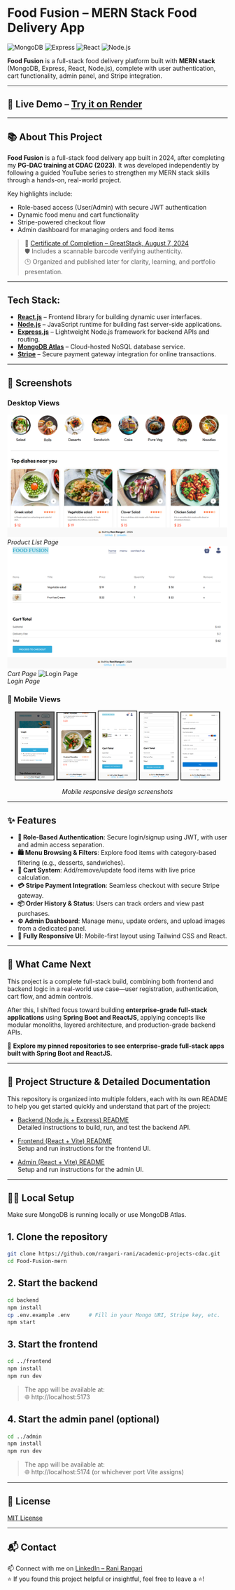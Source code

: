 # Food Fusion – MERN Stack Food Delivery App  

![MongoDB](https://img.shields.io/badge/MongoDB-4EA94B?style=for-the-badge&logo=mongodb&logoColor=white)
![Express](https://img.shields.io/badge/Express.js-000000?style=for-the-badge&logo=express&logoColor=white)
![React](https://img.shields.io/badge/React-20232A?style=for-the-badge&logo=react&logoColor=61DAFB)
![Node.js](https://img.shields.io/badge/Node.js-339933?style=for-the-badge&logo=node.js&logoColor=white)


**Food Fusion** is a full-stack food delivery platform built with **MERN stack** (MongoDB, Express, React, Node.js), complete with user authentication, cart functionality, admin panel, and Stripe integration.  

---

## 🚀 Live Demo – [Try it on Render](https://food-ordering-frontend-wu7u.onrender.com/)
---

## 📚 About This Project

**Food Fusion** is a full-stack food delivery app built in 2024, after completing my **PG-DAC training at CDAC (2023)**. It was developed independently by following a guided YouTube series to strengthen my MERN stack skills through a hands-on, real-world project.

Key highlights include:
- Role-based access (User/Admin) with secure JWT authentication
- Dynamic food menu and cart functionality
- Stripe-powered checkout flow
- Admin dashboard for managing orders and food items    

> 📄 [Certificate of Completion – GreatStack, August 7, 2024](https://github.com/rangari-rani/academic-projects-cdac/blob/b38fb4c6f92f5fa2a5ebb13417d6880805e4dfb6/Food-Fusion-mern/Food-delivery-Greatstack.png)  
> 🛡️ Includes a scannable barcode verifying authenticity.  
> 🕒 Organized and published later for clarity, learning, and portfolio presentation.

---

## Tech Stack:

- **[React.js](https://reactjs.org/)** – Frontend library for building dynamic user interfaces.  
- **[Node.js](https://nodejs.org/en/)** – JavaScript runtime for building fast server-side applications.  
- **[Express.js](https://expressjs.com/)** – Lightweight Node.js framework for backend APIs and routing.  
- **[MongoDB Atlas](https://www.mongodb.com/products/platform/atlas-database)** – Cloud-hosted NoSQL database service.  
- **[Stripe](https://stripe.com/in)** – Secure payment gateway integration for online transactions.  
  
---

## 📸 Screenshots

### Desktop Views
![Product List Page](https://github.com/rangari-rani/academic-projects-cdac/blob/50bc1df420561d5193461c74d14bcd5c80c860ef/Food-Fusion-mern/foodhome.png)  
_Product List Page_
![Cart Page](https://github.com/rangari-rani/academic-projects-cdac/blob/50bc1df420561d5193461c74d14bcd5c80c860ef/Food-Fusion-mern/cartpage.png)  
_Cart Page_
![Login Page](https://github.com/rangari-rani/Food-Fusion/blob/105186f572cd4616f726f0d7d4c066ff984dfc99/signinpage.png)  
_Login Page_  

### 📱 Mobile Views  
<p align="center">
  <img src="https://github.com/rangari-rani/academic-projects-cdac/blob/50bc1df420561d5193461c74d14bcd5c80c860ef/Food-Fusion-mern/mobile_signin.png" alt="Mobile Signin Page" width="18%">
  <img src="https://github.com/rangari-rani/academic-projects-cdac/blob/50bc1df420561d5193461c74d14bcd5c80c860ef/Food-Fusion-mern/mobile_foodhome.png" alt="Mobile Product View" width="18%">
  <img src="https://github.com/rangari-rani/academic-projects-cdac/blob/50bc1df420561d5193461c74d14bcd5c80c860ef/Food-Fusion-mern/mobile_cartpage.png" alt="Mobile Cart Page" width="18%">
  <img src="https://github.com/rangari-rani/academic-projects-cdac/blob/50bc1df420561d5193461c74d14bcd5c80c860ef/Food-Fusion-mern/mobile_deliverypage.png" alt="Mobile Delivery Page" width="18%">
  <img src="https://github.com/rangari-rani/academic-projects-cdac/blob/50bc1df420561d5193461c74d14bcd5c80c860ef/Food-Fusion-mern/mobile_payment.png" alt="Mobile Payment Page" width="18%">
</p>

<p align="center"><em>Mobile responsive design screenshots</em></p>

---

## ✨ Features  

- **🔐 Role-Based Authentication**: Secure login/signup using JWT, with user and admin access separation.  
- **🛍 Menu Browsing & Filters**: Explore food items with category-based filtering (e.g., desserts, sandwiches).  
- **🛒 Cart System**: Add/remove/update food items with live price calculation.  
- **💳 Stripe Payment Integration**: Seamless checkout with secure Stripe gateway.  
- **📦 Order History & Status**: Users can track orders and view past purchases.  
- **⚙️ Admin Dashboard**: Manage menu, update orders, and upload images from a dedicated panel.  
- **📱 Fully Responsive UI**: Mobile-first layout using Tailwind CSS and React.

---

## 🔄 What Came Next

This project is a complete full-stack build, combining both frontend and backend logic in a real-world use case—user registration, authentication, cart flow, and admin controls.

After this, I shifted focus toward building **enterprise-grade full-stack applications** using **Spring Boot and ReactJS**, applying concepts like modular monoliths, layered architecture, and production-grade backend APIs.

📌 **Explore my pinned repositories to see enterprise-grade full-stack apps built with Spring Boot and ReactJS.**

---

## 📁 Project Structure & Detailed Documentation

This repository is organized into multiple folders, each with its own README to help you get started quickly and understand that part of the project:

- [Backend (Node.js + Express) README](backend/README.md)  
  Detailed instructions to build, run, and test the backend API.

- [Frontend (React + Vite) README](frontend/README.md)  
  Setup and run instructions for the frontend UI.

- [Admin (React + Vite) README](admin/README.md)  
  Setup and run instructions for the admin UI.
  
---

## 🧑‍💻 Local Setup  
Make sure MongoDB is running locally or use MongoDB Atlas.  

## 1. Clone the repository

```bash
git clone https://github.com/rangari-rani/academic-projects-cdac.git
cd Food-Fusion-mern
```

## 2. Start the backend

```bash
cd backend
npm install
cp .env.example .env      # Fill in your Mongo URI, Stripe key, etc.
npm start
```

## 3. Start the frontend

```bash
cd ../frontend
npm install
npm run dev
```
> The app will be available at:   
> 🌐 http://localhost:5173  

## 4. Start the admin panel (optional)

```bash
cd ../admin
npm install
npm run dev
```
> The app will be available at:   
> 🌐 http://localhost:5174  (or whichever port Vite assigns)
  
---

## 📜 License

[MIT License](LICENSE)

---

## 📬 Contact

📫 Connect with me on [LinkedIn – Rani Rangari](https://www.linkedin.com/in/rani-rangari/)   
⭐ If you found this project helpful or insightful, feel free to leave a ⭐!  
